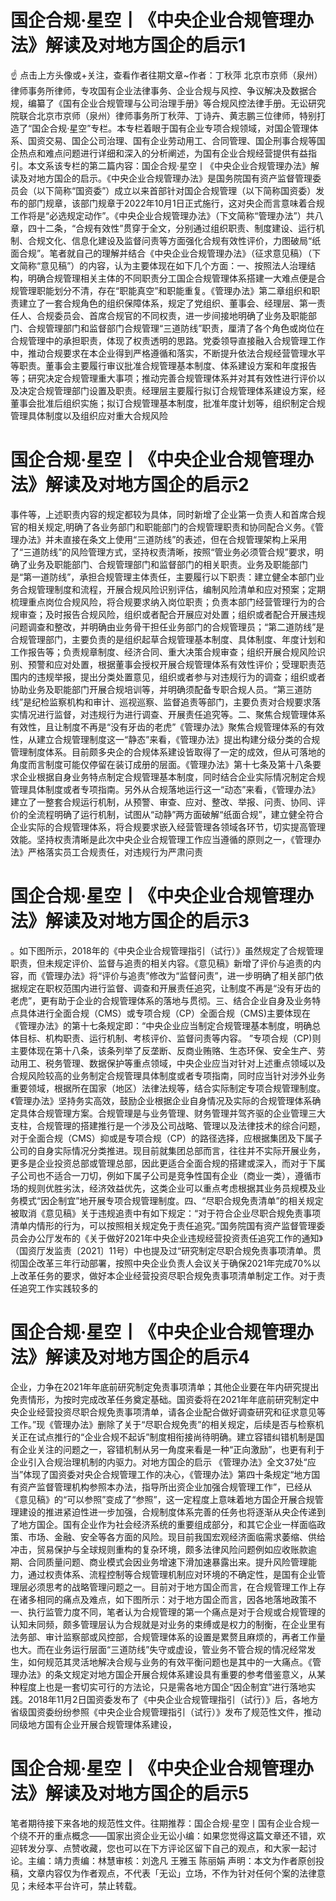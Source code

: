 # 国企合规·星空丨《中央企业合规管理办法》解读及对地方国企的启示1

☝ 点击上方头像或+关注，查看作者往期文章~作者：丁秋萍 北京市京师（泉州）律师事务所律师，专攻国有企业法律事务、企业合规与风控、争议解决及数据合规，编纂了《国有企业合规管理与公司治理手册》等合规风控法律手册。无讼研究院联合北京市京师（泉州）律师事务所丁秋萍、丁诗卉、黄志鹏三位律师，特别打造了“国企合规·星空”专栏。本专栏着眼于国有企业专项合规领域，对国企管理体系、国资交易、国企公司治理、国有企业劳动用工、合同管理、国企刑事合规等国企热点和难点问题进行详细和深入的分析阐述，为国有企业合规经营提供有益指引。本文系该专栏的第二篇内容：国企合规·星空丨《中央企业合规管理办法》解读及对地方国企的启示。《中央企业合规管理办法》是国务院国有资产监督管理委员会（以下简称“国资委”）成立以来首部针对国企合规管理（以下简称国资委）发布的部门规章，该部门规章于2022年10月1日正式施行，这对央企而言意味着合规工作将是“必选规定动作”。《中央企业合规管理办法》（下文简称“管理办法”）共八章，四十二条，“合规有效性”贯穿于全文，分别通过组织职责、制度建设、运行机制、合规文化、信息化建设及监督问责等方面强化合规有效性评价，力图破局“纸面合规”。笔者就自己的理解并结合《中央企业合规管理办法》（征求意见稿）（下文简称“意见稿”）的内容，认为主要体现在如下几个方面：一、按照法人治理结构，明确合规管理相关主体的不同职责分工国企合规管理体系搭建一大难点便是合规管理职能划分不清，存在“职能真空”和职能重复。《管理办法》第二章组织和职责建立了一套合规角色的组织保障体系，规定了党组织、董事会、经理层、第一责任人、合规委员会、首席合规官的不同权责，进一步间接地明确了业务及职能部门、合规管理部门和监督部门合规管理“三道防线”职责，厘清了各个角色或岗位在合规管理中的承担职责，体现了权责透明的思路。党委领导直接融入合规管理工作中，推动合规要求在本企业得到严格遵循和落实，不断提升依法合规经营管理水平等职责。董事会主要履行审议批准合规管理基本制度、体系建设方案和年度报告等；研究决定合规管理重大事项；推动完善合规管理体系并对其有效性进行评价以及决定合规管理部门设置及职责。经理层主要履行拟订合规管理体系建设方案，经董事会批准后组织实施；拟订合规管理基本制度，批准年度计划等，组织制定合规管理具体制度以及组织应对重大合规风险

# 国企合规·星空丨《中央企业合规管理办法》解读及对地方国企的启示2

事件等，上述职责内容的规定都较为具体，同时新增了企业第一负责人和首席合规官的相关规定,明确了各业务部门和职能部门的合规管理职责和协同配合义务。《管理办法》并未直接在条文上使用“三道防线”的表述，但在合规管理架构上采用了“三道防线”的风险管理方式，坚持权责清晰，按照“管业务必须管合规”要求，明确了业务及职能部门、合规管理部门和监督部门的相关职责。业务及职能部门是“第一道防线”，承担合规管理主体责任，主要履行以下职责：建立健全本部门业务合规管理制度和流程，开展合规风险识别评估，编制风险清单和应对预案；定期梳理重点岗位合规风险，将合规要求纳入岗位职责；负责本部门经营管理行为的合规审查；及时报告合规风险，组织或者配合开展应对处置；组织或者配合开展违规问题调查和整改，并明确由业务骨干担任业务部门的合规管理员；“第二道防线”是合规管理部门，主要负责的是组织起草合规管理基本制度、具体制度、年度计划和工作报告等；负责规章制度、经济合同、重大决策合规审查；组织开展合规风险识别、预警和应对处置，根据董事会授权开展合规管理体系有效性评价；受理职责范围内的违规举报，提出分类处置意见，组织或者参与对违规行为的调查；组织或者协助业务及职能部门开展合规培训等，并明确须配备专职合规人员。“第三道防线”是纪检监察机构和审计、巡视巡察、监督追责等部门，主要负责对合规要求落实情况进行监督，对违规行为进行调查、开展责任追究等。二、聚焦合规管理体系有效性，且让制度不再是“没有牙齿的老虎”《管理办法》聚焦合规管理体系的有效性，从建立合规管理制度这一“静态”来看，《管理办法》提出构建分级分类的合规管理制度体系。目前颇多央企的合规体系建设皆取得了一定的成效，但从可落地的角度而言制度可能仅停留在装订成册的层面。《管理办法》第十七条及第十八条要求企业根据自身业务特点制定合规管理基本制度，同时结合企业实际情况制定合规管理具体制度或者专项指南。另外从合规落地运行这一“动态”来看，《管理办法》建立了一整套合规运行机制，从预警、审查、应对、整改、举报、问责、协同、评价的全流程明确了运行机制，试图从“动静”两方面破解“纸面合规”，建立健全符合企业实际的合规管理体系，将合规要求嵌入经营管理各领域各环节，切实提高管理效能。坚持权责清晰是此次中央企业合规管理工作应当遵循的原则之一，《管理办法》严格落实员工合规责任，对违规行为严肃问责

# 国企合规·星空丨《中央企业合规管理办法》解读及对地方国企的启示3

。如下图所示，2018年的《中央企业合规管理指引（试行）》虽然规定了合规管理职责，但未规定评价、监督与追责的相关内容。《意见稿》新增了评价与追责的内容，而《管理办法》将“评价与追责”修改为“监督问责”，进一步明确了相关部门依据规定在职权范围内进行监督、调查和开展责任追究，让制度不再是“没有牙齿的老虎”，更有助于企业的合规管理体系的落地与贯彻。三、结合企业自身及业务特点具体进行全面合规（CMS）或专项合规（CP）全面合规（CMS)主要体现在《管理办法》的第十七条规定即：“中央企业应当制定合规管理基本制度，明确总体目标、机构职责、运行机制、考核评价、监督问责等内容。 ”专项合规（CP)则主要体现在第十八条，该条列举了反垄断、反商业贿赂、生态环保、安全生产、劳动用工、税务管理、数据保护等重点领域，中央企业应当对针对上述重点领域以及合规风险较高的业务制定合规管理具体制度或者专项指南，同时应当针对涉外业务重要领域，根据所在国家（地区）法律法规等，结合实际制定专项合规管理制度。《管理办法》坚持务实高效，鼓励企业根据企业自身情况及实际的合规管理体系确定具体合规管理方案。合规管理是与业务管理、财务管理并驾齐驱的企业管理三大支柱，合规管理的搭建推行是一个涉及公司战略、管理以及法律技术的综合问题，对于全面合规（CMS）抑或是专项合规（CP）的路径选择，应根据集团及下属子公司的自身实际情况分类推进。现目前就集团总部而言，往往并不实际开展业务，更多是企业投资总部或管理总部，因此更适合全面合规的搭建或深入，而对于下属子公司也不适合一刀切，例如下属子公司是竞争性国有企业（商业一类），遵循市场的规则优胜劣汰，经济效益优先，这类企业可以重点考虑根据其业务员规模及业务模式“因企制宜”地开展专项合规管理制度。四、“尽职合规免责清单”的相关规定被取消《意见稿》关于违规追责中有如下规定：“对于符合企业尽职合规免责事项清单内情形的行为，可以按照相关规定免于责任追究。”国务院国有资产监督管理委员会办公厅发布的《关于做好2021年中央企业违规经营投资责任追究工作的通知》（国资厅发监责〔2021〕11号）中也提及过“研究制定尽职合规免责事项清单。贯彻国企改革三年行动部署，按照中央企业负责人会议关于确保2021年完成70%以上改革任务的要求，做好本企业经营投资尽职合规免责事项清单制定工作。对于责任追究工作实践较多的

# 国企合规·星空丨《中央企业合规管理办法》解读及对地方国企的启示4

企业，力争在2021年年底前研究制定免责事项清单；其他企业要在年内研究提出免责情形，为按时完成改革任务奠定基础。国资委将在2021年年底前研究制定中央企业经营投资尽职合规免责事项清单，请各企业配合做好调查研究和征求意见等工作。”现《管理办法》删除了关于“尽职合规免责”的相关规定，后续是否与检察机关正在试点推行的“企业合规不起诉”制度相衔接尚待明确。建立容错纠错机制是国有企业关注的问题之一，容错机制从另一角度来看是一种“正向激励”，也更有利于企业引入合规治理机制的内驱力。对地方国企的启示 《管理办法》全文37处“应当”体现了国资委对央企合规管理工作的决心，《管理办法》第四十条规定“地方国有资产监督管理机构参照本办法，指导所出资企业加强合规管理工作”，已经从《意见稿》的“可以参照”变成了“参照”，这一定程度上意味着地方国企开展合规管理建设的推进紧迫性进一步加强，合规制度体系完善的任务也将逐渐从央企传递到了地方国企。国有企业作为社会经济系统的重要组成部分，和其它企业一样面临政策、市场、金融、安全等各方面的风险。现目前我国宏观经济面临需求萎缩、供给冲击，贸易保护与全球规则重构的复杂环境，颇多法律风险问题例如应收账款逾期、合同质量问题、商业模式会因业务增速下滑加速暴露出来。提升风险管理能力，通过权责体系、流程控制等合规管理机制应对环境的不确定性，是国有企业管理层必须思考的战略管理问题之一。目前对于地方国企而言，在合规管理工作上存在诸多相同的痛点及难点，如下图所示：对于地方国企而言，因各地落地政策不一、执行监管力度不同，笔者认为合规管理的第一个痛点是对于合规或合规管理的认知未同频，颇多管理层认为合规就是对业务的束缚或是权力的制衡，在企业里有法务部、审计监察部或风控部，合规管理体系的设置是累赘且麻烦的，再者工作量也大。而在业务运行层面“三道防线”失守或虚设，管业务不管合规的情况经常发生，如何规范其灵活地解决合规与业务的有效平衡问题也是其中的一大痛点。《管理办法》的条文规定对地方国企开展合规体系建设具有重要的参考借鉴意义，从某种程度上也是一套切实可行的方法论，只是需各地方国企“因企制宜”进行落地实践。2018年11月2日国资委发布了《中央企业合规管理指引（试行）》后，各地方省级国资委纷纷参照《中央企业合规管理指引（试行）》发布了规范性文件，推动同级地方国有企业开展合规管理体系建设，

# 国企合规·星空丨《中央企业合规管理办法》解读及对地方国企的启示5

笔者期待接下来各地的规范性文件。往期推荐：国企合规·星空丨国有企业合规一个绕不开的重点概念——国家出资企业无讼小编：如果您觉得这篇文章还不错，欢迎转发分享、点赞收藏，您也可以在下方评论区留下自己的观点，和大家一起讨论。主编：靖力责编：林慧审核：刘逸凡 王雅玉 陈丽娟 声明：本文为作者原创投稿，文章内容仅为作者观点，不代表「无讼」立场，不作为针对任何个案的法律意见；未经本平台许可，禁止转载。

